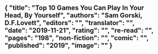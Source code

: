 {
 "title": "Top 10 Games You Can Play In Your Head, By Yourself",
 "authors": "Sam Gorski, D.F.Lovett",
 "editors": "",
 "translator": "",
 "date": "2019-11-21",
 "rating": "",
 "re-read": "",
 "pages": "198",
 "non-fiction": "",
 "comic": "",
 "published": "2019",
 "image": ""
}
---


